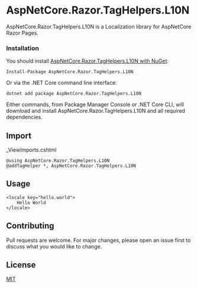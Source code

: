 # AspNetCore.Razor.TagHelpers.L10N

AspNetCore.Razor.TagHelpers.L10N is a Localization library for AspNetCore Razor Pages.


### Installation

You should install [AspNetCore.Razor.TagHelpers.L10N with NuGet](https://www.nuget.org/packages/AspNetCore.Razor.TagHelpers.L10N/):

    Install-Package AspNetCore.Razor.TagHelpers.L10N
    
Or via the .NET Core command line interface:

    dotnet add package AspNetCore.Razor.TagHelpers.L10N

Either commands, from Package Manager Console or .NET Core CLI, will download and install AspNetCore.Razor.TagHelpers.L10N and all required dependencies.

## Import

_ViewImports.cshtml
```
@using AspNetCore.Razor.TagHelpers.L10N
@addTagHelper *, AspNetCore.Razor.TagHelpers.L10N
```

## Usage

```
<locale key="hello.world">
    Hello World
</locale>
```

## Contributing
Pull requests are welcome. For major changes, please open an issue first to discuss what you would like to change.

## License
[MIT](https://github.com/MCKanpolat/AspNetCore.Razor.TagHelpers.L10N/blob/master/LICENSE)
